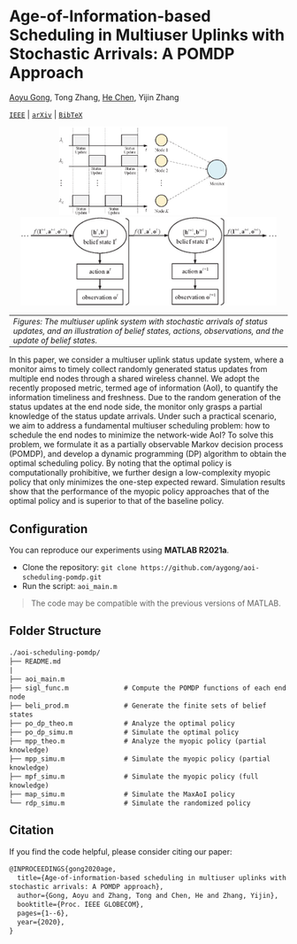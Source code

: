 # Age-of-Information-based Scheduling in Multiuser Uplinks with Stochastic Arrivals: A POMDP Approach

[Aoyu Gong](https://aygong.com/), Tong Zhang, [He Chen](http://iiotc.ie.cuhk.edu.hk/), Yijin Zhang

[`IEEE`](https://ieeexplore.ieee.org/document/9348022) | [`arXiv`](https://arxiv.org/pdf/2005.05443.pdf) | [`BibTeX`](#Citation)

<div align="center">
<p>
<img src="assets/AoI.png" height="160"/> &nbsp;&nbsp;&nbsp;&nbsp; <img src="assets/Evolution.png" height="160"/> 
</p>
</div>


<table>
<tr><td><em>
Figures: The multiuser uplink system with stochastic arrivals of status updates, and an illustration of belief states, actions, observations, and the update of belief states.
</em></td></tr>
</table>

In this paper, we consider a multiuser uplink status update system, where a monitor aims to timely collect randomly generated status updates from multiple end nodes through a shared wireless channel. We adopt the recently proposed metric, termed age of information (AoI), to quantify the information timeliness and freshness. Due to the random generation of the status updates at the end node side, the monitor only grasps a partial knowledge of the status update arrivals. Under such a practical scenario, we aim to address a fundamental multiuser scheduling problem: how to schedule the end nodes to minimize the network-wide AoI? To solve this problem, we formulate it as a partially observable Markov decision process (POMDP), and develop a dynamic programming (DP) algorithm to obtain the optimal scheduling policy. By noting that the optimal policy is computationally prohibitive, we further design a low-complexity myopic policy that only minimizes the one-step expected reward. Simulation results show that the performance of the myopic policy approaches that of the optimal policy and is superior to that of the baseline policy.



## Configuration

You can reproduce our experiments using **MATLAB R2021a**.

- Clone the repository: `git clone https://github.com/aygong/aoi-scheduling-pomdp.git`
- Run the script: `aoi_main.m` 

> The code may be compatible with the previous versions of MATLAB.




## Folder Structure

```
./aoi-scheduling-pomdp/
├── README.md
|
├── aoi_main.m
├── sigl_func.m              # Compute the POMDP functions of each end node
├── beli_prod.m              # Generate the finite sets of belief states
├── po_dp_theo.m             # Analyze the optimal policy
├── po_dp_simu.m             # Simulate the optimal policy
├── mpp_theo.m               # Analyze the myopic policy (partial knowledge)
├── mpp_simu.m               # Simulate the myopic policy (partial knowledge)
├── mpf_simu.m               # Simulate the myopic policy (full knowledge)
├── map_simu.m               # Simulate the MaxAoI policy
└── rdp_simu.m               # Simulate the randomized policy
```



## Citation

If you find the code helpful, please consider citing our paper:

```
@INPROCEEDINGS{gong2020age,
  title={Age-of-information-based scheduling in multiuser uplinks with stochastic arrivals: A POMDP approach},
  author={Gong, Aoyu and Zhang, Tong and Chen, He and Zhang, Yijin},
  booktitle={Proc. IEEE GLOBECOM},
  pages={1--6},
  year={2020},
}
```
